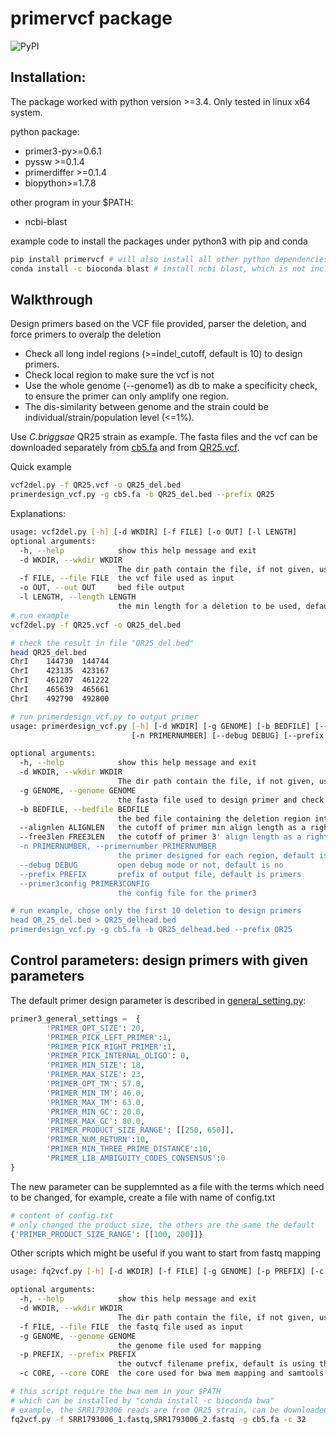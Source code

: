 #  **primervcf** package
![PyPI](https://img.shields.io/pypi/v/primervcf?color=green)

## Installation:
The package worked with python version >=3.4.
Only tested in linux x64 system.

python package:
- primer3-py>=0.6.1
- pyssw >=0.1.4
- primerdiffer >=0.1.4
- biopython>=1.7.8

other program in your $PATH:
- ncbi-blast

example code to install the packages under python3 with pip and conda
```bash
pip install primervcf # will also install all other python dependencies 
conda install -c bioconda blast # install ncbi blast, which is not included in pip installation
```

## Walkthrough
Design primers based on the VCF file provided, parser the deletion, and force primers to overalp the deletion 
- Check all long indel regions (>=indel_cutoff, default is 10) to design primers.
- Check local region to make sure the vcf is not 
- Use the whole genome (--genome1) as db to make a specificity check, to ensure the primer can only amplify one region.
- The dis-similarity between genome and the strain could be individual/strain/population level (<=1%).   

Use _C.briggsae_ QR25 strain as example. The fasta files and the vcf can be downloaded separately 
from [cb5.fa](https://github.com/Runsheng/cbgenome/releases/download/cb5pre_cn3pre/cb5.fa.gz) and 
from [QR25.vcf](https://github.com/Runsheng/primervcf/files/10206263/QR25.vcf.gz). 


Quick example
```bash
vcf2del.py -f QR25.vcf -o QR25_del.bed
primerdesign_vcf.py -g cb5.fa -b QR25_del.bed --prefix QR25
```


Explanations:

```bash
usage: vcf2del.py [-h] [-d WKDIR] [-f FILE] [-o OUT] [-l LENGTH]
optional arguments:
  -h, --help            show this help message and exit
  -d WKDIR, --wkdir WKDIR
                        The dir path contain the file, if not given, use the current dir
  -f FILE, --file FILE  the vcf file used as input
  -o OUT, --out OUT     bed file output
  -l LENGTH, --length LENGTH
                        the min length for a deletion to be used, default is 10
# run example
vcf2del.py -f QR25.vcf -o QR25_del.bed

# check the result in file "QR25_del.bed"
head QR25_del.bed
ChrI    144730  144744
ChrI    423135  423167
ChrI    461207  461222
ChrI    465639  465661
ChrI    492790  492800

# run primerdesign_vcf.py to output primer
usage: primerdesign_vcf.py [-h] [-d WKDIR] [-g GENOME] [-b BEDFILE] [--alignlen ALIGNLEN] [--free3len FREE3LEN]
                           [-n PRIMERNUMBER] [--debug DEBUG] [--prefix PREFIX] [--primer3config PRIMER3CONFIG]

optional arguments:
  -h, --help            show this help message and exit
  -d WKDIR, --wkdir WKDIR
                        The dir path contain the file, if not given, use the current dir
  -g GENOME, --genome GENOME
                        the fasta file used to design primer and check specificity
  -b BEDFILE, --bedfile BEDFILE
                        the bed file containing the deletion region interval
  --alignlen ALIGNLEN   the cutoff of primer min align length as a right hit, default is 16
  --free3len FREE3LEN   the cutoff of primer 3' align length as a right hit, default is 2
  -n PRIMERNUMBER, --primernumber PRIMERNUMBER
                        the primer designed for each region, default is 5, do not have much impact for primer design
  --debug DEBUG         open debug mode or not, default is no
  --prefix PREFIX       prefix of output file, default is primers
  --primer3config PRIMER3CONFIG
                        the config file for the primer3

# run example, chose only the first 10 deletion to design primers
head QR_25_del.bed > QR25_delhead.bed
primerdesign_vcf.py -g cb5.fa -b QR25_delhead.bed --prefix QR25
```



## Control parameters: design primers with given parameters
The default primer design parameter is described in [general_setting.py](https://github.com/Runsheng/primerdiffer/blob/master/primerdiffer/general_settings.py):
```python
primer3_general_settings =  {
        'PRIMER_OPT_SIZE': 20,
        'PRIMER_PICK_LEFT_PRIMER':1,
        'PRIMER_PICK_RIGHT_PRIMER':1,
        'PRIMER_PICK_INTERNAL_OLIGO': 0,
        'PRIMER_MIN_SIZE': 18,
        'PRIMER_MAX_SIZE': 23,
        'PRIMER_OPT_TM': 57.0,
        'PRIMER_MIN_TM': 46.0,
        'PRIMER_MAX_TM': 63.0,
        'PRIMER_MIN_GC': 20.0,
        'PRIMER_MAX_GC': 80.0,
        'PRIMER_PRODUCT_SIZE_RANGE': [[250, 650]],
        'PRIMER_NUM_RETURN':10,
        'PRIMER_MIN_THREE_PRIME_DISTANCE':10,
        'PRIMER_LIB_AMBIGUITY_CODES_CONSENSUS':0
}
```
The new parameter can be supplemnted as a file with the terms which need to be changed, for example, create a file with name of config.txt
```python
# content of config.txt
# only changed the product size, the others are the same the default
{'PRIMER_PRODUCT_SIZE_RANGE': [[100, 200]]}
```


Other scripts which might be useful if you want to start from fastq mapping
```bash
usage: fq2vcf.py [-h] [-d WKDIR] [-f FILE] [-g GENOME] [-p PREFIX] [-c CORE]

optional arguments:
  -h, --help            show this help message and exit
  -d WKDIR, --wkdir WKDIR
                        The dir path contain the file, if not given, use the current dir
  -f FILE, --file FILE  the fastq file used as input
  -g GENOME, --genome GENOME
                        the genome file used for mapping
  -p PREFIX, --prefix PREFIX
                        the outvcf filename prefix, default is using the file prefix of fastq
  -c CORE, --core CORE  the core used for bwa mem mapping and samtools sort, default is 16

# this script require the bwa mem in your $PATH
# which can be installed by "conda install -c bioconda bwa"
# example, the SRR1793006 reads are from QR25 strain, can be downloaded from NCBI SRA database
fq2vcf.py -f SRR1793006_1.fastq,SRR1793006_2.fastq -g cb5.fa -c 32
```



    


            